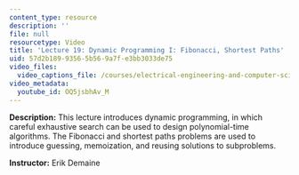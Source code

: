 ```yaml
---
content_type: resource
description: ''
file: null
resourcetype: Video
title: 'Lecture 19: Dynamic Programming I: Fibonacci, Shortest Paths'
uid: 57d2b189-9356-5b56-9a7f-e3bb3033de75
video_files:
  video_captions_file: /courses/electrical-engineering-and-computer-science/6-006-introduction-to-algorithms-fall-2011/lecture-videos/lecture-19-dynamic-programming-i-fibonacci-shortest-paths/OQ5jsbhAv_M.vtt
video_metadata:
  youtube_id: OQ5jsbhAv_M
---
```


**Description:** This lecture introduces dynamic programming, in which careful exhaustive search can be used to design polynomial-time algorithms. The Fibonacci and shortest paths problems are used to introduce guessing, memoization, and reusing solutions to subproblems.

**Instructor:** Erik Demaine